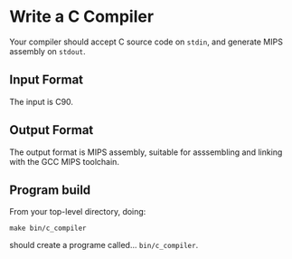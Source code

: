 Write a C Compiler
==================

Your compiler should accept C source code on `stdin`,
and generate MIPS assembly on `stdout`.

Input Format
------------

The input is C90.

Output Format
-------------

The output format is MIPS assembly, suitable for asssembling
and linking with the GCC MIPS toolchain.

Program build
-------------

From your top-level directory, doing:

    make bin/c_compiler

should create a programe called... `bin/c_compiler`.
